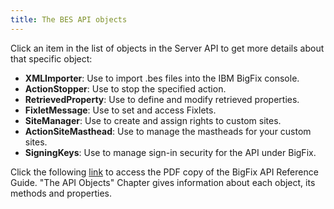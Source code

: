 ```yaml
---
title: The BES API objects
---
```


Click an item in the list of objects in the Server API to get more details about that specific object:
- **XMLImporter**<!--[XMLImporter](./xmlimporter.html)-->: Use to import .bes files into the IBM BigFix console.
- **ActionStopper**<!--[ActionStopper](./actionstopper.html)-->: Use to stop the specified action.
- **RetrievedProperty**<!--[RetrievedProperty](./retrievedproperty.html)-->: Use to define and modify retrieved properties.
- **FixletMessage**<!--[FixletMessage](./fixletmessage.html)-->: Use to set and access Fixlets.
- **SiteManager**<!--[SiteManager](./sitemanager.html)-->: Use to create and assign rights to custom sites.
- **ActionSiteMasthead**<!--[ActionSiteMasthead](./actionsitemasthead.html)-->: Use to manage the mastheads for your custom sites.
- **SigningKeys**<!--[SigningKeys](./signingkeys.html)-->: Use to manage sign-in security for the API under BigFix.

Click the following [link](ftp://public.dhe.ibm.com/software/tivoli/IEM/9.5/Platform/BigFix_API_Reference_Guide.pdf ) to access the PDF copy of the BigFix API Reference Guide. 
"The API Objects" Chapter gives information about each object, its methods and properties. 
